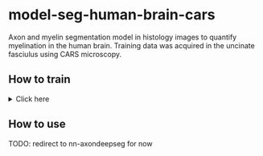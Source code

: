 # model-seg-human-brain-cars
Axon and myelin segmentation model in histology images to quantify myelination in the human brain. Training data was acquired in the uncinate fasciulus using CARS microscopy.

## How to train

<details>
  <summary>Click here</summary>

  TODO: instructions
  
</details>

## How to use

TODO: redirect to nn-axondeepseg for now
